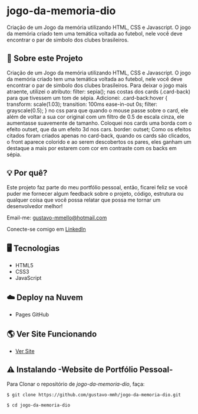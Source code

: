 # jogo-da-memoria-dio
Criação de um Jogo da memória utilizando HTML, CSS e Javascript.   O jogo da memória criado tem uma temática voltada ao futebol, nele você deve encontrar o par de simbolo dos clubes brasileiros. 

## 📌 Sobre este Projeto

Criação de um Jogo da memória utilizando HTML, CSS e Javascript. O jogo da memória criado tem uma temática voltada ao futebol, nele você deve encontrar o par de simbolo dos clubes brasileiros.
Para deixar o jogo mais atraente, utilizei o atributo:
filter: sepia();
nas costas dos cards (.card-back) para que tivessem um tom de sépia.
Adicionei:
.card-back:hover {
  transform: scale(1.03);
  transition: 100ms ease-in-out 0s;
  filter: grayscale(0.5);
}
no css para que quando o mouse passe sobre o card, ele além de voltar a sua cor original com um filtro de 0.5 de escala cinza, ele aumentasse suavemente de tamanho.
Coloquei nos cards uma borda com o efeito outset, que da um efeito 3d nos cars.
border: outset;
Como os efeitos citados foram criados apenas no card-back, quando os cards são clicados, o front aparece colorido e ao serem descobertos os pares, eles ganham um destaque a mais por estarem com cor em contraste com os backs em sépia.

## 💡 Por quê?

Este projeto faz parte do meu portfólio pessoal, então, ficarei feliz se você puder me fornecer algum feedback sobre o projeto, código, estrutura ou qualquer coisa que você possa relatar que possa me tornar um desenvolvedor melhor!

Email-me: gustavo-mmello@hotmail.com

Conecte-se comigo em [LinkedIn](https://www.linkedin.com/in/gustavo-m-mello/)

## 🖥️ Tecnologias

- HTML5
- CSS3
- JavaScript

## ☁️ Deploy na Nuvem

- Pages GitHub


## 🌎 Ver Site Funcionando

-  [Ver Site](https://gustavo-mmh.github.io/jogo-da-memoria-dio/)

## ⚠️ Instalando -Website de Portfólio Pessoal-

Para Clonar o repositório de *jogo-da-memoria-dio*, faça:

```
$ git clone https://github.com/gustavo-mmh/jogo-da-memoria-dio.git

$ cd jogo-da-memoria-dio
```
